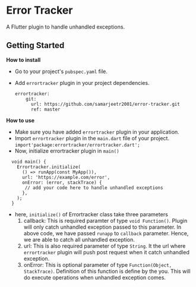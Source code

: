 # Error Tracker

A Flutter plugin to handle unhandled exceptions.

## Getting Started

**How to install**

* Go to your project's `pubspec.yaml` file.
* Add `errortracker` plugin in your project dependencies.

  ```
  errortracker:
      git:
        url: https://github.com/samarjeetr2001/error-tracker.git
        ref: master

  ```
  
**How to use**

* Make sure you have added `errortracker` plugin in your application.
* Import `errortracker` plugin in the `main.dart` file of your project.
  `import'package:errortracker/errortracker.dart';`
* Now, initialize errortracker plugin in `main()`

```
  void main() {
    Errortracker.initialize(
      () => runApp(const MyApp()),
      url: 'https://example.com/error',
      onError: (error, stackTrace) {
       // add your code here to handle unhandled exceptions 
      },
    );
  }
  ```
  
 * here, `initialize()` of Errortracker class take three parameters
   1. callback: This is required paramter of type `void Function()`. Plugin will only catch unhandled exception passed to this parameter.
    In above code, we have passed `runapp` to `callback` parameter. Hence, we are able to catch all unhandled exception.
   2. url: This is also required parameter of type `String`. It the url where `errortracker` plugin will push post request when it catch unhandled exception.
   3. onError: This is optional parameter of type `Function(Object, StackTrace)`. Definition of this function is define by the you. This will do execute operations when unhandled exception comes.
